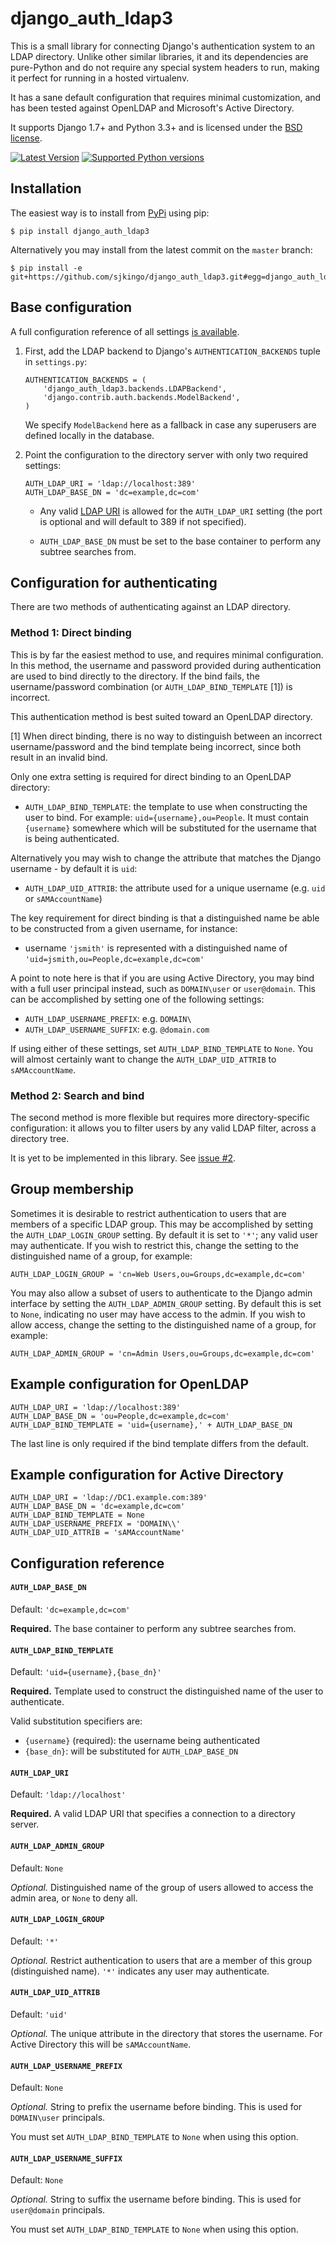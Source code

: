 # django_auth_ldap3

This is a small library for connecting Django's authentication system to an
LDAP directory.  Unlike other similar libraries, it and its dependencies are
pure-Python and do not require any special system headers to run, making it
perfect for running in a hosted virtualenv.

It has a sane default configuration that requires minimal customization, and
has been tested against OpenLDAP and Microsoft's Active Directory.

It supports Django 1.7+ and Python 3.3+ and is licensed under the [BSD license](https://github.com/sjkingo/django_auth_ldap3/blob/master/LICENSE).

[![Latest Version](https://pypip.in/version/django_auth_ldap3/badge.svg?text=pypi)](https://pypi.python.org/pypi/django_auth_ldap3/)
[![Supported Python versions](https://pypip.in/py_versions/django_auth_ldap3/badge.svg)](https://pypi.python.org/pypi/django_auth_ldap3/)

## Installation

The easiest way is to install from [PyPi](https://pypi.python.org/pypi/django_auth_ldap3) using pip:

```
$ pip install django_auth_ldap3
```

Alternatively you may install from the latest commit on the `master` branch:

```
$ pip install -e git+https://github.com/sjkingo/django_auth_ldap3.git#egg=django_auth_ldap3
```

## Base configuration

A full configuration reference of all settings [is available](https://github.com/sjkingo/django_auth_ldap3#configuration-reference).

1. First, add the LDAP backend to Django's `AUTHENTICATION_BACKENDS` tuple in `settings.py`:

   ```
   AUTHENTICATION_BACKENDS = (
       'django_auth_ldap3.backends.LDAPBackend',
       'django.contrib.auth.backends.ModelBackend',
   )
   ```

   We specify `ModelBackend` here as a fallback in case any superusers are defined locally in the database.

2. Point the configuration to the directory server with only two required settings:

   ```
   AUTH_LDAP_URI = 'ldap://localhost:389'
   AUTH_LDAP_BASE_DN = 'dc=example,dc=com'
   ```

   * Any valid [LDAP
   URI](https://www.centos.org/docs/5/html/CDS/ag/8.0/LDAP_URLs-Examples_of_LDAP_URLs.html)
   is allowed for the `AUTH_LDAP_URI` setting (the port is optional and will
   default to 389 if not specified).
   
   * `AUTH_LDAP_BASE_DN` must be set to the base container to perform any subtree
   searches from.

## Configuration for authenticating

There are two methods of authenticating against an LDAP directory.

### Method 1: Direct binding

This is by far the easiest method to use, and requires minimal configuration.
In this method, the username and password provided during authentication are
used to bind directly to the directory. If the bind fails, the
username/password combination (or `AUTH_LDAP_BIND_TEMPLATE` [1]) is incorrect.

This authentication method is best suited toward an OpenLDAP directory.

[1] When direct binding, there is no way to distinguish between an incorrect
username/password and the bind template being incorrect, since both result in
an invalid bind.

Only one extra setting is required for direct binding to an OpenLDAP directory:

* `AUTH_LDAP_BIND_TEMPLATE`: the template to use when constructing the user to bind. For example: `uid={username},ou=People`. It must contain `{username}` somewhere which will be substituted for the username that is being authenticated.

Alternatively you may wish to change the attribute that matches the Django username - by default it is `uid`:

* `AUTH_LDAP_UID_ATTRIB`: the attribute used for a unique username (e.g. `uid` or `sAMAccountName`)

The key requirement for direct binding is that a distinguished name be able to
be constructed from a given username, for instance:

* username `'jsmith'` is represented with a distinguished name of `'uid=jsmith,ou=People,dc=example,dc=com'`

A point to note here is that if you are using Active Directory, you may bind
with a full user principal instead, such as `DOMAIN\user` or `user@domain`.
This can be accomplished by setting one of the following settings:

* `AUTH_LDAP_USERNAME_PREFIX`: e.g. `DOMAIN\`
* `AUTH_LDAP_USERNAME_SUFFIX`: e.g. `@domain.com`

If using either of these settings, set `AUTH_LDAP_BIND_TEMPLATE` to `None`. You
will almost certainly want to change the `AUTH_LDAP_UID_ATTRIB` to
`sAMAccountName`.

### Method 2: Search and bind

The second method is more flexible but requires more directory-specific
configuration: it allows you to filter users by any valid LDAP filter, across a
directory tree.

It is yet to be implemented in this library. See [issue #2](https://github.com/sjkingo/django_auth_ldap3/issues/2).

## Group membership

Sometimes it is desirable to restrict authentication to users that are members
of a specific LDAP group. This may be accomplished by setting the
`AUTH_LDAP_LOGIN_GROUP` setting. By default it is set to `'*'`; any valid user
may authenticate. If you wish to restrict this, change the setting to the
distinguished name of a group, for example:

```
AUTH_LDAP_LOGIN_GROUP = 'cn=Web Users,ou=Groups,dc=example,dc=com'
```

You may also allow a subset of users to authenticate to the Django admin
interface by setting the `AUTH_LDAP_ADMIN_GROUP` setting. By default this is
set to `None`, indicating no user may have access to the admin. If you wish to
allow access, change the setting to the distinguished name of a group, for
example:

```
AUTH_LDAP_ADMIN_GROUP = 'cn=Admin Users,ou=Groups,dc=example,dc=com'
```

## Example configuration for OpenLDAP

```
AUTH_LDAP_URI = 'ldap://localhost:389'
AUTH_LDAP_BASE_DN = 'ou=People,dc=example,dc=com'
AUTH_LDAP_BIND_TEMPLATE = 'uid={username},' + AUTH_LDAP_BASE_DN
```

The last line is only required if the bind template differs from the default.

## Example configuration for Active Directory

```
AUTH_LDAP_URI = 'ldap://DC1.example.com:389'
AUTH_LDAP_BASE_DN = 'dc=example,dc=com'
AUTH_LDAP_BIND_TEMPLATE = None
AUTH_LDAP_USERNAME_PREFIX = 'DOMAIN\\'
AUTH_LDAP_UID_ATTRIB = 'sAMAccountName'
```

## Configuration reference

#### `AUTH_LDAP_BASE_DN`

Default: `'dc=example,dc=com'`

**Required.** The base container to perform any subtree searches from.

#### `AUTH_LDAP_BIND_TEMPLATE`

Default: `'uid={username},{base_dn}'`

**Required.** Template used to construct the distinguished name of the user to authenticate.

Valid substitution specifiers are:

* `{username}` (required): the username being authenticated
* `{base_dn}`: will be substituted for `AUTH_LDAP_BASE_DN`

#### `AUTH_LDAP_URI`

Default: `'ldap://localhost'`

**Required.** A valid LDAP URI that specifies a connection to a directory server.

#### `AUTH_LDAP_ADMIN_GROUP`

Default: `None`

*Optional.* Distinguished name of the group of users allowed to access the admin area, or `None`
to deny all.

#### `AUTH_LDAP_LOGIN_GROUP`

Default: `'*'`

*Optional.* Restrict authentication to users that are a member of this group
(distinguished name). `'*'` indicates any user may authenticate.

#### `AUTH_LDAP_UID_ATTRIB`

Default: `'uid'`

*Optional.* The unique attribute in the directory that stores the username. For
Active Directory this will be `sAMAccountName`.

#### `AUTH_LDAP_USERNAME_PREFIX`

Default: `None`

*Optional.* String to prefix the username before binding. This is used for `DOMAIN\user` principals.

You must set `AUTH_LDAP_BIND_TEMPLATE` to `None` when using this option.

#### `AUTH_LDAP_USERNAME_SUFFIX`

Default: `None`

*Optional.* String to suffix the username before binding. This is used for `user@domain` principals.

You must set `AUTH_LDAP_BIND_TEMPLATE` to `None` when using this option.
